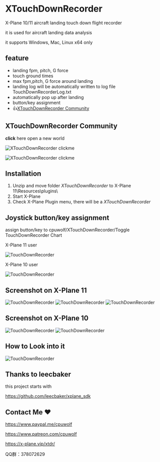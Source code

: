 # XTouchDownRecorder
X-Plane 10/11 aircraft landing touch down flight recorder

it is used for aircraft landing data analysis

it supports Windows, Mac, Linux x64 only


## feature ##

* landing fpm, pitch, G force
* touch ground times
* max fpm,pitch, G force around landing
* landing log will be automatically written to log file TouchDownRecorderLog.txt
* automatically pop up after landing
* button/key assignment
* :thumbsup:[XTouchDownRecorder Community](https://x-plane.vip/xtdr/)

## XTouchDownRecorder Community ##

**click** here open a new world

![XTouchDownRecorder clickme](img/xtdr_cme.gif)

![XTouchDownRecorder clickme](img/xtdr_web.gif)

## Installation

1. Unzip and move folder *XTouchDownRecorder* to X-Plane 11\Resources\plugins\
1. Start X-Plane
1. Check X-Plane Plugin menu, there will be a *XTouchDownRecorder*


## Joystick button/key assignment ##

assign button/key to cpuwolf/XTouchDownRecorder/Toggle TouchDownRecorder Chart

X-Plane 11 user

![TouchDownRecorder](img/xtdr_cmd.gif)

X-Plane 10 user

![TouchDownRecorder](img/TouchDownRecorder_xp10_command.jpg)

## Screenshot on X-Plane 11 ##

![TouchDownRecorder](img/TouchDownRecorder.jpg)
![TouchDownRecorder](img/TouchDownRecorder_replay.jpg)
![TouchDownRecorder](img/TouchDownRecorder_xp11_v6a.jpg)

## Screenshot on X-Plane 10 ##

![TouchDownRecorder](img/TouchDownRecorder_xp10.jpg)
![TouchDownRecorder](img/TouchDownRecorder_xp10_menu.jpg)

## How to Look into it ##

![TouchDownRecorder](img/TouchDownRecorder_manual.jpg)

## Thanks to leecbaker ##

this project starts with

https://github.com/leecbaker/xplane_sdk

## Contact Me :heart: ##

https://www.paypal.me/cpuwolf

https://www.patreon.com/cpuwolf

https://x-plane.vip/xtdr/

QQ群：378072629
